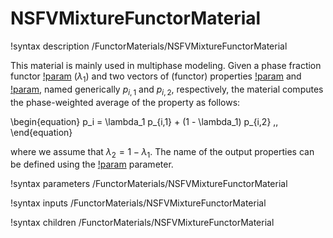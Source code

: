 # NSFVMixtureFunctorMaterial

!syntax description /FunctorMaterials/NSFVMixtureFunctorMaterial

This material is mainly used in multiphase modeling.
Given a phase fraction functor [!param](/FunctorMaterials/NSFVMixtureFunctorMaterial/phase_1_fraction) ($\lambda_1$)
and two vectors of (functor) properties [!param](/FunctorMaterials/NSFVMixtureFunctorMaterial/phase_1_names) and
[!param](/FunctorMaterials/NSFVMixtureFunctorMaterial/phase_2_names), named generically $p_{i,1}$ and $p_{i,2}$, respectively,
the material computes the phase-weighted average of the property as follows:

\begin{equation}
p_i = \lambda_1 p_{i,1} + (1 - \lambda_1) p_{i,2} \,,
\end{equation}

where we assume that $\lambda_2 = 1 - \lambda_1$.
The name of the output properties can be defined using the [!param](/FunctorMaterials/NSFVMixtureFunctorMaterial/prop_names) parameter.

!syntax parameters /FunctorMaterials/NSFVMixtureFunctorMaterial

!syntax inputs /FunctorMaterials/NSFVMixtureFunctorMaterial

!syntax children /FunctorMaterials/NSFVMixtureFunctorMaterial
